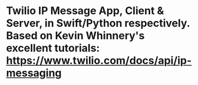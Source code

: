 # Twilio IP Message App, Client & Server, in Swift/Python respectively. Based on Kevin Whinnery's excellent tutorials: https://www.twilio.com/docs/api/ip-messaging
